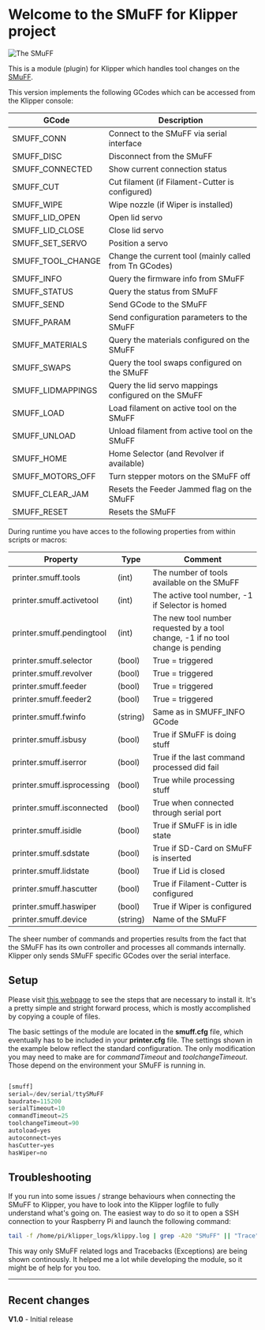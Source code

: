 # Welcome to the SMuFF for Klipper project

![The SMuFF](https://github.com/technik-gegg/SMuFF-1.1/raw/SMuFF-3.0/images/SMuFF-V6.png)

This is a module (plugin) for Klipper which handles tool changes on the [SMuFF](https://sites.google.com/view/the-smuff).

This version implements the following GCodes which can be accessed from
the Klipper console:

| GCode | Description |
|-------|----------------|
| SMUFF_CONN | Connect to the SMuFF via serial interface |
| SMUFF_DISC | Disconnect from the SMuFF |
| SMUFF_CONNECTED | Show current connection status |
| SMUFF_CUT | Cut filament (if Filament-Cutter is configured) |
| SMUFF_WIPE | Wipe nozzle (if Wiper is installed) |
| SMUFF_LID_OPEN | Open lid servo |
| SMUFF_LID_CLOSE | Close lid servo |
| SMUFF_SET_SERVO | Position a servo |
| SMUFF_TOOL_CHANGE | Change the current tool (mainly called from Tn GCodes) |
| SMUFF_INFO | Query the firmware info from SMuFF |
| SMUFF_STATUS | Query the status from SMuFF |
| SMUFF_SEND | Send GCode to the SMuFF |
| SMUFF_PARAM | Send configuration parameters to the SMuFF |
| SMUFF_MATERIALS | Query the materials configured on the SMuFF |
| SMUFF_SWAPS | Query the tool swaps configured on the SMuFF |
| SMUFF_LIDMAPPINGS | Query the lid servo mappings configured on the SMuFF |
| SMUFF_LOAD | Load filament on active tool on the SMuFF |
| SMUFF_UNLOAD | Unload filament from active tool on the SMuFF |
| SMUFF_HOME | Home Selector (and Revolver if available) |
| SMUFF_MOTORS_OFF | Turn stepper motors on the SMuFF off |
| SMUFF_CLEAR_JAM | Resets the Feeder Jammed flag on the SMuFF |
| SMUFF_RESET | Resets the SMuFF |

 During runtime you have acces to the following properties from within scripts or macros:

| Property | Type | Comment |
|----------|-----|----------------|
|printer.smuff.tools | (int) | The number of tools available on the SMuFF |
|printer.smuff.activetool | (int) | The active tool number, -1 if Selector is homed |
|printer.smuff.pendingtool | (int) | The new tool number requested by a tool change, -1 if no tool change is pending |
|printer.smuff.selector | (bool) | True = triggered |
|printer.smuff.revolver | (bool) | True = triggered |
|printer.smuff.feeder | (bool) | True = triggered |
|printer.smuff.feeder2 | (bool) | True = triggered |
|printer.smuff.fwinfo | (string) | Same as in SMUFF_INFO GCode |
|printer.smuff.isbusy | (bool) | True if SMuFF is doing stuff |
|printer.smuff.iserror | (bool) | True if the last command processed did fail |
|printer.smuff.isprocessing | (bool) | True while processing stuff |
|printer.smuff.isconnected | (bool) | True when connected through serial port |
|printer.smuff.isidle | (bool) | True if SMuFF is in idle state |
|printer.smuff.sdstate | (bool) | True if SD-Card on SMuFF is inserted |
|printer.smuff.lidstate | (bool) | True if Lid is closed |
|printer.smuff.hascutter | (bool) | True if Filament-Cutter is configured |
|printer.smuff.haswiper | (bool) | True if Wiper is configured |
|printer.smuff.device | (string) | Name of the SMuFF |

The sheer number of commands and properties results from the fact that the SMuFF has its own controller and processes all commands internally. Klipper only sends SMuFF specific GCodes over the serial interface.

## Setup

Please visit [this webpage](https://sites.google.com/view/the-smuff/how-to/tutorials/configure-klipper) to see the steps that are necessary to install it.
It's a pretty simple and stright forward process, which is mostly accomplished by copying a couple of files.

The basic settings of the module are located in the **smuff.cfg** file, which eventually has to be included in your **printer.cfg** file. The settings shown in the example below reflect the standard configuration. The only modification you may need to make are for *commandTimeout* and *toolchangeTimeout*. Those depend on the environment your SMuFF is running in.

```Python

[smuff]
serial=/dev/serial/ttySMuFF
baudrate=115200
serialTimeout=10
commandTimeout=25
toolchangeTimeout=90
autoload=yes
autoconnect=yes
hasCutter=yes
hasWiper=no
```

## Troubleshooting

If you run into some issues / strange behaviours when connecting the SMuFF to Klipper, you have to look into the Klipper logfile to fully understand what's going on. The easiest way to do so it to open a SSH connection to your Raspberry Pi and launch the following command:

```sh
tail -f /home/pi/klipper_logs/klippy.log | grep -A20 "SMuFF" || "Trace"
```

This way only SMuFF related logs and Tracebacks (Exceptions) are being shown continously. It helped me a lot while developing the module, so it might be of help for you too.

***

## Recent changes

**V1.0** - Initial release
